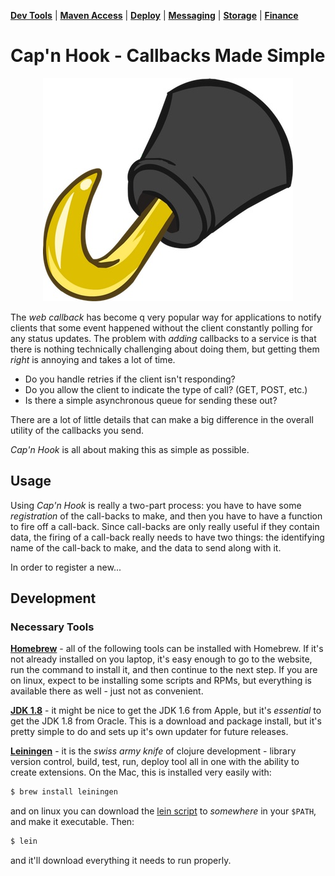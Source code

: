 **[Dev Tools](#necessary-tools)** | **[Maven Access](#access-to-the-polaris-maven-private-repo)** | **[Deploy](#deployment)** | **[Messaging](#messaging)** | **[Storage](#storage)** | **[Finance](#finance)**

# Cap'n Hook - Callbacks Made Simple

<p align="center">
  <img src="doc/img/hook.jpg" width="400" height="357" border="0" />
</p>

The _web callback_ has become q very popular way for applications to notify
clients that some event happened without the client constantly polling for
any status updates. The problem with _adding_ callbacks to a service is
that there is nothing technically challenging about doing them, but getting
them _right_ is annoying and takes a lot of time.

* Do you handle retries if the client isn't responding?
* Do you allow the client to indicate the type of call? (GET, POST, etc.)
* Is there a simple asynchronous queue for sending these out?

There are a lot of little details that can make a big difference in the
overall utility of the callbacks you send.

_Cap'n Hook_ is all about making this as simple as possible.

## Usage

Using _Cap'n Hook_ is really a two-part process: you have to have some
_registration_ of the call-backs to make, and then you have to have a function
to fire off a call-back. Since call-backs are only really useful if they
contain data, the firing of a call-back really needs to have two things: the
identifying name of the call-back to make, and the data to send along with
it.

In order to register a new...

## Development

### Necessary Tools

**[Homebrew](http://brew.sh/)** - all of the following tools can be installed with Homebrew. If it's not already installed on you laptop, it's easy enough to go to the website, run the command to install it, and then continue to the next step. If you are on linux, expect to be installing some scripts and RPMs, but everything is available there as well - just not as convenient.

**[JDK 1.8](http://www.oracle.com/technetwork/java/javase/downloads/index.html)** - it might be nice to get the JDK 1.6 from Apple, but it's _essential_ to get the JDK 1.8 from Oracle. This is a download and package install, but it's pretty simple to do and sets up it's own updater for future releases.

**[Leiningen](http://leiningen.org/)** - it is the _swiss army knife_ of clojure development - library version control, build, test, run, deploy tool all in one with the ability to create extensions. On the Mac, this is installed very easily with:
```bash
$ brew install leiningen
```
and on linux you can download the [lein script](https://raw.githubusercontent.com/technomancy/leiningen/stable/bin/lein) to _somewhere_ in your `$PATH`, and make it executable. Then:
```bash
$ lein
```
and it'll download everything it needs to run properly.
